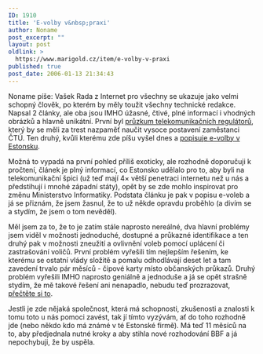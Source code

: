 ```yaml
---
ID: 1910
title: 'E-volby v&nbsp;praxi'
author: Noname
post_excerpt: ""
layout: post
oldlink: >
  https://www.marigold.cz/item/e-volby-v-praxi
published: true
post_date: 2006-01-13 21:34:43
---
```

Noname píše: Vašek Rada z Internet pro všechny se ukazuje jako velmi schopný člověk, po kterém by měly toužit všechny technické redakce. Napsal 2 články, ale oba jsou IMHO úžasné, čtivé, plné informací i vhodných obrázků a hlavně unikátní. První byl <a href="http://www.internetprovsechny.cz/clanek.php?cid=147">průzkum telekomunikačních regulátorů</a>, který by se měli za trest nazpaměť naučit vysoce postavení zaměstanci ČTÚ. Ten druhý, kvůli kterému zde píšu vyšel dnes a <a href="http://www.internetprovsechny.cz/clanek.php?cid=154">popisuje e-volby v Estonsku</a>.

<p>Možná to vypadá na první pohled příliš exoticky, ale rozhodně doporučuji k pročtení, článek je plný informací, co Estonsko udělalo pro to, aby byli na telekomunikační špici (už teď mají 4× větší penetraci internetu než u nás a předstihují i mnohé západní státy), opět by se zde mohlo inspirovat pro změnu Ministerstvo Informatiky. Podstata článku je pak v popisu e-voleb a já se přiznám, že jsem žasnul, že to už někde opravdu proběhlo (a divím se a stydím, že jsem o tom nevěděl).</p>

<p>Měl jsem za to, že to je zatím stále naprosto nereálné, dva hlavní problémy jsem viděl v možnosti jednoduché, dostupné a průkazné identifikace a ten druhý pak v možnosti zneužití a ovlivnění voleb pomocí uplácení či zastrašování voličů. První problém vyřešili tím nejlepším řešením, ke kterému se ostatní vlády složitě a pomalu odhodlávají deset let a tam zavedení trvalo pár měsíců - čipové karty místo občanských průkazů. Druhý problém vyřešili IMHO naprosto geniálně a jednoduše a já se opět strašně stydím, že mě takové řešení ani nenapadlo, nebudu teď prozrazovat, <a href="http://www.internetprovsechny.cz/clanek.php?cid=154">přečtěte si to</a>.</p>

<p>Jestli je zde nějaká společnost, která má schopnosti, zkušenosti a znalosti k tomu toto u nás pomoci zavést, tak jí tímto vyzývám, ať do toho rozhodně jde (nebo někdo kdo má známé v té Estonské firmě). Má teď 11 měsíců na to, aby předjednala nutné kroky a aby stihla nové rozhodování BBF a já nepochybuji, že by uspěla.</p>
